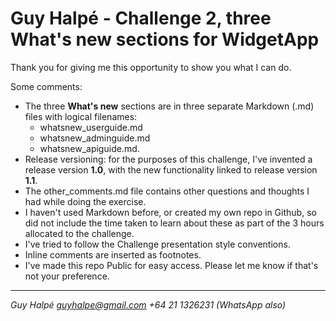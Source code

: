 # Guy Halpé - Challenge 2, three What's new sections for WidgetApp
Thank you for giving me this opportunity to show you what I can do.

Some comments:
- The three **What's new** sections are in three separate Markdown (.md) files with logical filenames:
  - whatsnew_userguide.md
  - whatsnew_adminguide.md
  - whatsnew_apiguide.md.
- Release versioning: for the purposes of this challenge, I've invented a release version **1.0**, with the new functionality linked to release version **1.1**.
- The other_comments.md file contains other questions and thoughts I had while doing the exercise.
- I haven't used Markdown before, or created my own repo in Github, so did not include the time taken to learn about these as part of the 3 hours allocated to the challenge.
- I've tried to follow the Challenge presentation style conventions.
- Inline comments are inserted as footnotes.
- I've made this repo Public for easy access. Please let me know if that's not your preference.
---
*Guy Halpé
guyhalpe@gmail.com
+64 21 1326231 (WhatsApp also)*

